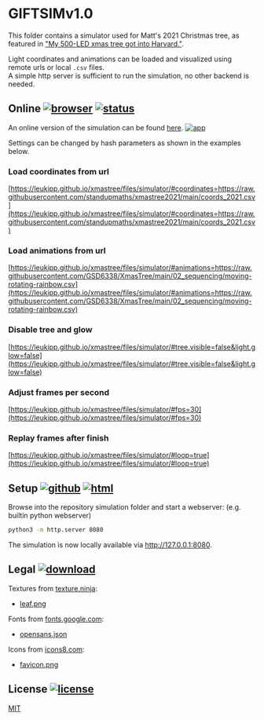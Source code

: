 # GIFTSIMv1.0

This folder contains a simulator used for Matt's 2021 Christmas tree, as featured in ["My 500-LED xmas tree got into Harvard."](https://youtu.be/WuMRJf6B5Q4).

Light coordinates and animations can be loaded and visualized using remote urls or local `.csv` files.  
A simple http server is sufficient to run the simulation, no other backend is needed.  


## Online [![browser](https://img.shields.io/badge/browser-gray?logo=googlechrome&logoColor=white)](#Online) [![status](https://img.shields.io/badge/status-up-brightgreen)](#Online)

An online version of the simulation can be found [here](https://leukipp.github.io/xmastree/files/simulator/).
[![app](/jupyter/files/simulator/img/app.gif)](https://leukipp.github.io/xmastree/files/simulator/)

Settings can be changed by hash parameters as shown in the examples below.

### Load coordinates from url
[https://leukipp.github.io/xmastree/files/simulator/#coordinates=https://raw.githubusercontent.com/standupmaths/xmastree2021/main/coords_2021.csv](https://leukipp.github.io/xmastree/files/simulator/#coordinates=https://raw.githubusercontent.com/standupmaths/xmastree2021/main/coords_2021.csv)

### Load animations from url
[https://leukipp.github.io/xmastree/files/simulator/#animations=https://raw.githubusercontent.com/GSD6338/XmasTree/main/02_sequencing/moving-rotating-rainbow.csv](https://leukipp.github.io/xmastree/files/simulator/#animations=https://raw.githubusercontent.com/GSD6338/XmasTree/main/02_sequencing/moving-rotating-rainbow.csv)

### Disable tree and glow
[https://leukipp.github.io/xmastree/files/simulator/#tree.visible=false&light.glow=false](https://leukipp.github.io/xmastree/files/simulator/#tree.visible=false&light.glow=false)

### Adjust frames per second
[https://leukipp.github.io/xmastree/files/simulator/#fps=30](https://leukipp.github.io/xmastree/files/simulator/#fps=30)

### Replay frames after finish
[https://leukipp.github.io/xmastree/files/simulator/#loop=true](https://leukipp.github.io/xmastree/files/simulator/#loop=true)


## Setup [![github](https://img.shields.io/badge/github-gray?logo=github&logoColor=white)](#Setup) [![html](https://img.shields.io/badge/html-gray?logo=html5&logoColor=white)](#Setup)
Browse into the repository simulation folder and start a webserver: (e.g. builtin python webserver)

```bash
python3 -m http.server 8080
```

The simulation is now locally available via http://127.0.0.1:8080.


## Legal [![download](https://img.shields.io/badge/download-free-lightgrey)](#Legal)

Textures from [texture.ninja](https://texture.ninja):

- [leaf.png](https://texture.ninja/textures/Leaves/4)

Fonts from [fonts.google.com](https://fonts.google.com):

- [opensans.json](https://fonts.google.com/specimen/Open+Sans)

Icons from [icons8.com](https://icons8.com):

- [favicon.png](https://icons8.com/icon/9jXKB0NN0fzm/christmas-tree)


## License [![license](https://img.shields.io/badge/license-MIT-green)](#License)

[MIT](/jupyter/files/simulator/LICENSE)
